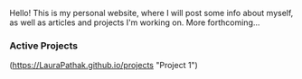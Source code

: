 Hello! This is my personal website, where I will post some info about myself, as well as articles and projects I'm working on. More forthcoming...

### Active Projects
(https://LauraPathak.github.io/projects "Project 1")
